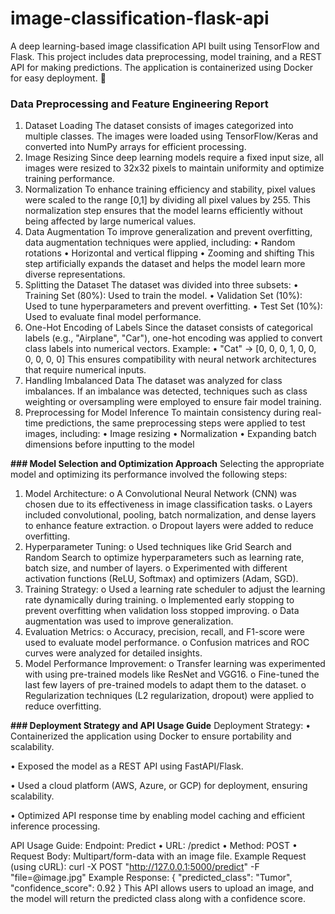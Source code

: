 # image-classification-flask-api
A deep learning-based image classification API built using TensorFlow and Flask. This project includes data preprocessing, model training, and a REST API for making predictions. The application is containerized using Docker for easy deployment. 🚀
### Data Preprocessing and Feature Engineering Report
1. Dataset Loading
The dataset consists of images categorized into multiple classes. The images were loaded using TensorFlow/Keras and converted into NumPy arrays for efficient processing.
2. Image Resizing
Since deep learning models require a fixed input size, all images were resized to 32x32 pixels to maintain uniformity and optimize training performance.
3. Normalization
To enhance training efficiency and stability, pixel values were scaled to the range [0,1] by dividing all pixel values by 255. This normalization step ensures that the model learns efficiently without being affected by large numerical values.
4. Data Augmentation
To improve generalization and prevent overfitting, data augmentation techniques were applied, including:
•	Random rotations
•	Horizontal and vertical flipping
•	Zooming and shifting This step artificially expands the dataset and helps the model learn more diverse representations.
5. Splitting the Dataset
The dataset was divided into three subsets:
•	Training Set (80%): Used to train the model.
•	Validation Set (10%): Used to tune hyperparameters and prevent overfitting.
•	Test Set (10%): Used to evaluate final model performance.
6. One-Hot Encoding of Labels
Since the dataset consists of categorical labels (e.g., "Airplane", "Car"), one-hot encoding was applied to convert class labels into numerical vectors. Example:
•	"Cat" → [0, 0, 0, 1, 0, 0, 0, 0, 0, 0] This ensures compatibility with neural network architectures that require numerical inputs.
7. Handling Imbalanced Data
The dataset was analyzed for class imbalances. If an imbalance was detected, techniques such as class weighting or oversampling were employed to ensure fair model training.
8. Preprocessing for Model Inference
To maintain consistency during real-time predictions, the same preprocessing steps were applied to test images, including:
•	Image resizing
•	Normalization
•	Expanding batch dimensions before inputting to the model

**### Model Selection and Optimization Approach**
Selecting the appropriate model and optimizing its performance involved the following steps:
1.	Model Architecture:
o	A Convolutional Neural Network (CNN) was chosen due to its effectiveness in image classification tasks.
o	Layers included convolutional, pooling, batch normalization, and dense layers to enhance feature extraction.
o	Dropout layers were added to reduce overfitting.
2.	Hyperparameter Tuning:
o	Used techniques like Grid Search and Random Search to optimize hyperparameters such as learning rate, batch size, and number of layers.
o	Experimented with different activation functions (ReLU, Softmax) and optimizers (Adam, SGD).
3.	Training Strategy:
o	Used a learning rate scheduler to adjust the learning rate dynamically during training.
o	Implemented early stopping to prevent overfitting when validation loss stopped improving.
o	Data augmentation was used to improve generalization.
4.	Evaluation Metrics:
o	Accuracy, precision, recall, and F1-score were used to evaluate model performance.
o	Confusion matrices and ROC curves were analyzed for detailed insights.
5.	Model Performance Improvement:
o	Transfer learning was experimented with using pre-trained models like ResNet and VGG16.
o	Fine-tuned the last few layers of pre-trained models to adapt them to the dataset.
o	Regularization techniques (L2 regularization, dropout) were applied to reduce overfitting.

**### Deployment Strategy and API Usage Guide**
Deployment Strategy:
•	Containerized the application using Docker to ensure portability and scalability.

•	Exposed the model as a REST API using FastAPI/Flask.

•	Used a cloud platform (AWS, Azure, or GCP) for deployment, ensuring scalability.

•	Optimized API response time by enabling model caching and efficient inference processing.

API Usage Guide:
Endpoint: Predict
•	URL: /predict
•	Method: POST
•	Request Body: Multipart/form-data with an image file.
Example Request (using cURL):
curl -X POST "http://127.0.0.1:5000/predict" -F "file=@image.jpg"
Example Response:
{
  "predicted_class": "Tumor",
  "confidence_score": 0.92
}
This API allows users to upload an image, and the model will return the predicted class along with a confidence score.

